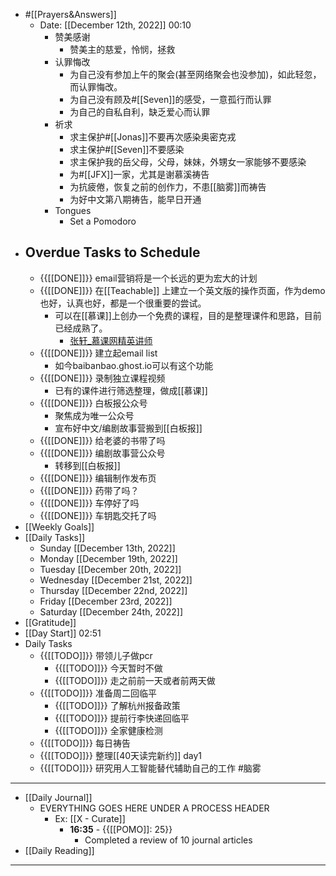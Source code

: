 - #[[Prayers&Answers]]
    - Date: [[December 12th, 2022]] 00:10
        - 赞美感谢
            - 赞美主的慈爱，怜悯，拯救
        - 认罪悔改
            - 为自己没有参加上午的聚会(甚至网络聚会也没参加)，如此轻忽，而认罪悔改。
            - 为自己没有顾及#[[Seven]]的感受，一意孤行而认罪
            - 为自己的自私自利，缺乏爱心而认罪
        - 祈求
            - 求主保护#[[Jonas]]不要再次感染奥密克戎
            - 求主保护#[[Seven]]不要感染
            - 求主保护我的岳父母，父母，妹妹，外甥女一家能够不要感染
            - 为#[[JFX]]一家，尤其是谢慕溪祷告
            - 为抗疲倦，恢复之前的创作力，不患[[脑雾]]而祷告
            - 为好中文第八期祷告，能早日开通
        - Tongues
            - Set a Pomodoro
- Overdue Tasks to Schedule
    - 
    - {{[[DONE]]}} email营销将是一个长远的更为宏大的计划
    - {{[[DONE]]}} 在[[Teachable]] 上建立一个英文版的操作页面，作为demo也好，认真也好，都是一个很重要的尝试。
        - 可以在[[慕课]]上创办一个免费的课程，目的是整理课件和思路，目前已经成熟了。
            - [张轩\_慕课网精英讲师](http://www.imooc.com/t/6012904)
    - {{[[DONE]]}} 建立起email list 
        - 如今baibanbao.ghost.io可以有这个功能
    - {{[[DONE]]}} 录制独立课程视频
        - 已有的课件进行筛选整理，做成[[慕课]]
    - {{[[DONE]]}} 白板报公众号
        - 聚焦成为唯一公众号
        - 宣布好中文/编剧故事营搬到[[白板报]]
    - {{[[DONE]]}} 给老婆的书带了吗
    - {{[[DONE]]}} 编剧故事营公众号
        - 转移到[[白板报]]
    - {{[[DONE]]}} 编辑制作发布页
    - {{[[DONE]]}} 药带了吗？
    - {{[[DONE]]}} 车停好了吗
    - {{[[DONE]]}} 车钥匙交托了吗
- [[Weekly Goals]]
- [[Daily Tasks]]
    - Sunday [[December 13th, 2022]]
    - Monday [[December 19th, 2022]]
    - Tuesday [[December 20th, 2022]]
    - Wednesday [[December 21st, 2022]]
    - Thursday [[December 22nd, 2022]]
    - Friday [[December 23rd, 2022]]
    - Saturday [[December 24th, 2022]]
- [[Gratitude]]
- [[Day Start]] 02:51
- Daily Tasks
    - {{[[TODO]]}} 带领儿子做pcr
        - {{[[TODO]]}} 今天暂时不做
        - {{[[TODO]]}} 走之前前一天或者前两天做
    - {{[[TODO]]}} 准备周二回临平
        - {{[[TODO]]}} 了解杭州报备政策
        - {{[[TODO]]}} 提前行李快递回临平
        - {{[[TODO]]}} 全家健康检测
    - {{[[TODO]]}} 每日祷告
    - {{[[TODO]]}} 整理[[40天读完新约]] day1
    - {{[[TODO]]}} 研究用人工智能替代辅助自己的工作 #脑雾
- ---
- [[Daily Journal]] 
    - EVERYTHING GOES HERE UNDER A PROCESS HEADER
        - Ex: [[X - Curate]]
            - **16:35** - {{[[POMO]]: 25}}
                -  Completed a review of 10 journal articles
- [[Daily Reading]]
- ---
